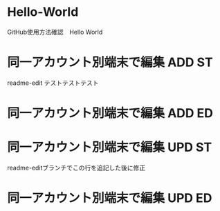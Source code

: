 # Hello-World
GitHub使用方法確認　Hello World

# 同一アカウント別端末で編集 ADD ST
readme-edit テストテストテスト
# 同一アカウント別端末で編集 ADD ED

# 同一アカウント別端末で編集 UPD ST
readme-editブランチでこの行を追記した後に修正
# 同一アカウント別端末で編集 UPD ED
